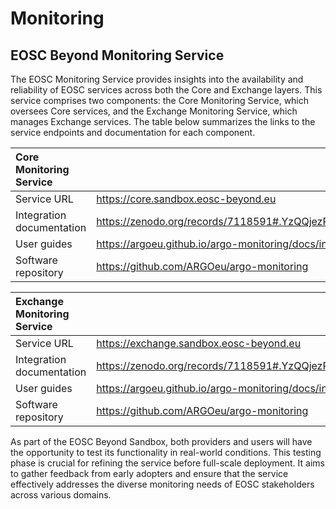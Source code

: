 # Monitoring

## EOSC Beyond Monitoring Service

The EOSC Monitoring Service provides insights into the availability and reliability of EOSC services across both the Core and Exchange layers. This service comprises two components: the Core Monitoring Service, which oversees Core services, and the Exchange Monitoring Service, which manages Exchange services. The table below summarizes the links to the service endpoints and documentation for each component.

| Core Monitoring Service   |                                                       |
| :------------------------ | :---------------------------------------------------- |
| Service URL               | <https://core.sandbox.eosc-beyond.eu>                 |
| Integration documentation | <https://zenodo.org/records/7118591#.YzQQjezP0UQ>     |
| User guides               | <https://argoeu.github.io/argo-monitoring/docs/intro> |
| Software repository       | <https://github.com/ARGOeu/argo-monitoring>           |

| Exchange Monitoring Service |                                                       |
| :-------------------------- | :---------------------------------------------------- |
| Service URL                 | <https://exchange.sandbox.eosc-beyond.eu>             |
| Integration documentation   | <https://zenodo.org/records/7118591#.YzQQjezP0UQ>     |
| User guides                 | <https://argoeu.github.io/argo-monitoring/docs/intro> |
| Software repository         | <https://github.com/ARGOeu/argo-monitoring>           |

As part of the EOSC Beyond Sandbox, both providers and users will have the opportunity to test its functionality in real-world conditions. This testing phase is crucial for refining the service before full-scale deployment. It aims to gather feedback from early adopters and ensure that the service effectively addresses the diverse monitoring needs of EOSC stakeholders across various domains.
